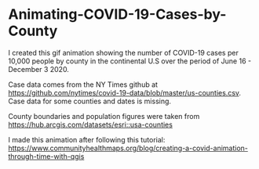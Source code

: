 # Animating-COVID-19-Cases-by-County
I created this gif animation showing the number of COVID-19 cases per 10,000 people by county in the continental U.S over the period of June 16 - December 3 2020. 

Case data comes from the NY Times github at https://github.com/nytimes/covid-19-data/blob/master/us-counties.csv. Case data for some counties and dates is missing. 

County boundaries and population figures were taken from https://hub.arcgis.com/datasets/esri::usa-counties

I made this animation after following this tutorial: https://www.communityhealthmaps.org/blog/creating-a-covid-animation-through-time-with-qgis
